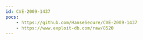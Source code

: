 ```yaml
---
id: CVE-2009-1437
pocs:
    - https://github.com/HanseSecure/CVE-2009-1437
    - https://www.exploit-db.com/raw/8520
---
```

